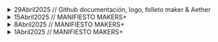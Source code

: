 <details>
  <summary>29Abril2025 // Github documentación, logo, folleto maker & Aether </summary>
  Asistentes: Luis, Olga, Valentín, José & Flor
  
  #### Estructura Github 
  Para documentar, todos de acuerdo. Mantenemos formato, y vamos modificando a medida que avancemos en el proyecto. 
  
  #### Logo & Folleto Makers+
  - Olga dos propuestas diferentes
  Nos gusta mas la propuesta 1 (logo texto en colores post-it). Comentamos que parece algo infantil, y algunos retoques. 
  - Folleto Valentín + Logo
    Nos parece algo "duro", la paleta de colores no convence
  - ¿Quién es Makers+?
  
  - Intermedio entre la propuesta 1 de Olga y la "M" de Valentín 
  - Probar usar "plus" en vez de "+" 
  - Que incluya "Makers", la palabra
  - Versión ampliada, formal y reducida

  #### Aether 
  - Documentar las interfaces y el flujo de la aplicación. Sobretodo para saber las comunicaciones entre sistemas y poder crear una nueva versión más accesible a todos. 
  - Una vez documentado, sesión de trabajo para definir nuevo sistema (ESP32? quitar unity? Todo mqtt? sin mini PC) 
    
   
  ### Next Steps
  - Olga & Valentín intercambian archivos de logo, y generar nueva propuestas en base a feedback
  - Folleto, ponemos paleta de colores de Olga (Monogram & Helvetica son las tipografías del folleto) 
  - Seguimos con Aether como proyecto, que quede funcional 
  - Documentar Aether: 
    - Lo físico 
    - Logíca (repo brain) 
    - Submodulos los repos que ya existen

  - Se plantea que los últimos 30min de las próximas sesiones sea para proponer ideas: de proyectos, charlas, ... ("hechar globos")

  
</details>



<details>
  <summary>15Abril2025 // MANIFIESTO MAKERS+</summary>
  Asistentes: Luis, Olga, Valentín, José & Flor
  
  Olga comparte una propuesta para el manifiesto, recogiendo todo lo hablado en las sesiones anteriores. 

  ### Next Steps
  Compartimos ideas para diseñar un logo de Makers+ y crear un fanzine del manifiesto. Por un lado Valentín hará una propuesta gráfica, y Flor documentará lo realizado    en estas sesiones en Github. 

  En las siguientes sesiones empezaremos a definir los siguientes pasos para el proyecto "Aether". 

  ### Registro sesión
  
  ![Intro](https://github.com/user-attachments/assets/254b54d4-491c-4da0-822c-9451add5d0df)
  ![PropositoComun](https://github.com/user-attachments/assets/639c173b-8c51-4d8a-a130-f9b79de8a4d4)
  ![ValoresYPrincipios](https://github.com/user-attachments/assets/56cb9efa-b88b-45bf-88de-73518e06c2eb)
  ![ModoCreacionYExperimentacion](https://github.com/user-attachments/assets/971e779d-a8ea-4795-b4f2-7772a29f57bc)
  ![RelacionConLaTecnologiaYElConocimiento](https://github.com/user-attachments/assets/70773964-9e0b-43a6-ae24-17c83af22c69)
  ![CuidadoGrupoYComunidad](https://github.com/user-attachments/assets/a3e1b58f-e41c-4136-85f4-dc56cae6688b)
  ![ImpactoYRelacionConElEntorno](https://github.com/user-attachments/assets/9569155f-8834-4494-af8c-38c717fd4b8e)
  ![RitualesYCulturaInterna](https://github.com/user-attachments/assets/6d2efe85-17ac-4f80-80d2-216045dba9f0)
  ![Cierre](https://github.com/user-attachments/assets/dd190f37-0a19-4c86-b5a7-4d307e7867f6)

  

</details>



<details>
<summary>8Abril2025 // MANIFIESTO MAKERS+</summary>
Asistentes: Luis, Olga, José & Flor

Actividad para reflexionar conjuntamente sobre la definición del Manifiesto de Makers+

### Registro sesión
![1PropositoComun](https://github.com/user-attachments/assets/2f6343a4-3a6e-40a9-8cdc-c640aace8b24)
![2ValoresYPrincipios](https://github.com/user-attachments/assets/debd811d-00e2-4084-8380-a02ddca52012)
![3ModoDeCreacionYExperimentacion](https://github.com/user-attachments/assets/f92812b7-1dd2-42e6-a8ec-dedff6e1c027)
![4RelacionConElConocimientoYLaTecnologia](https://github.com/user-attachments/assets/30ee0a2e-f9c3-45b5-b8c2-955978e469b4)
![5CuidadoDelGrupoYComunidad](https://github.com/user-attachments/assets/4b936ca3-3f92-48b5-8183-d90b9223839c)
![6ImpactoYRelacionConElEntorno](https://github.com/user-attachments/assets/71993b74-426d-4fc4-a493-a4de515c3f90)
![7RitualesCulturaInterna](https://github.com/user-attachments/assets/3ef01d83-a6fc-417a-bfe8-7f927f8fe532)

</details>


<details>
<summary>1Abril2025 // MANIFIESTO MAKERS+</summary>
Asistentes: Luis, Olga, José & Flor

### ⚡️¿Qué somos hoy? ¿Cómo nos reconocemos como grupo?⚡️
¿Qué actividades o momentos nos han hecho sentir que esto “sí es Makers+”?

Momentos como:

- Botar ideas sobre cómo lograr algo, qué herramientas usaríamos, etc.

Jose: Cuando nos hemos propuesto hacer cosas y las hemos hecho. Resolver problemas. Involucrar tecnología. El armado de la caja fue super-maker.
Flor: Al principio, crear el concepto juntos y conocernos. Decir mostrar el proceso como algo WIP, e identificarnos con los valores del Manifiesto Maker.
Olga: Reuniones de exploración fueron muy constructivas, cuando nos causó la chispa de crear cosas.

¿Qué habilidades, saberes o herramientas hemos puesto más en juego hasta ahora?

- Circuitos basados en Arduino Nano y ESP32
- Síntesis multimedia con Unity
- Métodos de fabricación con madera
- Lenguajes C#, C++ y RustD
- Narrativa a través de objetos evocativos

Jose: Los saberes tecnológicos.
Flor: Cuando nos centramos en el proyecto, nos enfocamos mucho en lo técnico y se nos olvidó jugar y explorar.
Olga: Aplicar teoría de juegos para diseñar la experiencia, la conexión de lo audiovisual 11

¿Qué tipo de decisiones hemos tomado juntos? ¿Cómo las hemos tomado?

- Ideas de qué hacer y cómo, en su mayoría las hemos tomado discutiendo, buscando consenso.
- Decisiones sobre cuándo lograr qué, si bien han tenido varias un consenso, otras se han tomado verticalmente.

Olga: la idea final de lo que haríamos, y cómo manejaríamos los conflictos

¿Qué frustraciones o bloqueos hemos tenido? ¿Qué nos ha faltado?

- Niveles distintos de compromiso con los acuerdos o fechas acordadas
- Expectativas diferentes sobre lo que cada quien hace, seguramente debido a fallas de comunicación

Jose: No haber definido los límites y planificar sobre eso. En vez de lo que hicimos: tratar de ceñirnos a una meta fija.
Flor: La parte técnica faltó más compartirse, para llevar mejor las frustraciones propias del desarrollo de tecnologías.
Olga: Fue problemático no haber definido manejo de imprevistos. El manejo del tiempo fue muy laxo también. Sería bueno construir nuestro banco propio de herramientas.

¿Cuáles han sido nuestras formas de divertirnos o cuidarnos en el proceso?

- Las reuniones que hemos decidido hacer en espacios diferentes (e.j. la hamburguesería o la cafetería de al lado de Askaha) han sido refrescantes.

Flor: las comidas! Y si viene gente nueva, incluirles en la dinámica de "ser personas antes que ejecutores de un proyecto"
Olga: el poder encontrarnos aparte del momento técnico de ponernos a cacharrear

#### Conclusión

Tenemos palabras clave en común:
- Sabernos en un continuo WIP.
- Ceñirnos al Manifiesto Maker para evitar perdernos.
- Nos falta documentar nuestros hechos, según el precepto "compartir" del Manifiesto Maker.

### ✨¿Qué queremos ser a partir de ahora?✨

¿Qué tipo de proyectos o acciones queremos priorizar en estos meses?

- Documentar Aether y avanzarlo para llevarlo a un siguiente nivel, y que contribuya a nuestro acervo de proyectos.

Olga: Documentar Aether, definir siguientes pasos. Luego, definir las charlas para darnos a conocer.
Flor: Quiere ayudar con la construcción de comunidad, documentar los proyectos, y estar en la parte conceptual de los proyectos. Deberíamos iniciar el repositorio de documentación.

¿Qué papel queremos que tenga Makers+ en Akasha o fuera de Akasha?

Olga: Que seamos el espacio de exaltación de la cultura hacker & maker.
Jose: la instauración de la CNC ha dado para que Carmen promueva Akasha como un Fab.

¿Qué tipo de impacto buscamos generar (social, artístico, personal, comunitario)?

- Busco en el grupo la oportunidad de hacer cosas sin responder a la dinámica transaccional del resto del día a día (p.ej. el trabajo).

Flor: Debería ir en la línea de Akasha. Hay que tener presente el enfoque comunitario.
Jose: Al estar gestado dentro de Akasha, deberíamos tener una orientación social importante. Bien sea en la concepción de un proyecto, o en el uso final del mismo.
Olga: Todo tiene que ver con Arte, entonces todo proyecto debe tener ese componente.

¿Queremos crecer como colectivo? ¿Qué tipo de personas nos gustaría incorporar?

Olga: la experiencia de mi otro Hackerspace me deja que es saludable una partición del grupo entre "core" y "no-core", que busca mantener el nivel de compromiso de los miembros. Los miembros no-core tendrían un "periodo de prueba" luego del cual se ofrece hacer parte del core.

Flor: Cómo podemos equilibrar los compromisos con el juego y la exploración libre? Hacer un meetup maker como espacio abierto, para venir a cacharrear libremente. De pronto en ese día, hay un invitado que da una charla de un tema, y luego se deja el espacio libre.
Olga: Sería bueno hacer una actividad "Ikigai Maker".
Jose: Esto hacerse como una actividad formal desde Akasha. Tipo un "Open Maker Day".

¿Cómo podemos equilibrar el juego, la creación libre y los objetivos colectivos?

Flor: Tener esas reuniones de exploración libre, pueden ser aparte de las reuniones regulares del core.
Jose: Podemos tener sesiones donde alguno de nosotros explica algo que ha hecho, como socialización de proyecto.

### 🌈¿Qué necesitamos para funcionar mejor?🌈

¿Qué acuerdos mínimos necesitamos como grupo? (Ej. presencia, comunicación, compromisos, formas de decisión…)

Olga: Retomemos la idea de "líneas de mando" que Jose propuso en algún momento. p.ej. cuando haya una decisión crítica/urgente que tomar, o si no hay consenso posible, tener definido quién decide verticalmente. Dentro del core, podría ser Jose por estar en contacto directo y contínuo con Carmen.
Flor: La comunicación con Carmen es limitada
Olga: Con Carmen, sólo funciona lo que se hable en directo.
Flor: Deberíamos hacerle un reporte mensual a Carmen para que esté enterado.

¿Cómo podemos organizarnos sin perder libertad ni espontaneidad?

Olga: Debemos definir mínimos esperados de participación, tales como: si no podrás asistir a una reunión y estamos esperando tu aporte (p.ej. tienes tarea), avisa con anticipación si no podrás asistir.

¿Qué tipo de apoyo o recursos (tiempo, espacio, materiales, roles) necesitamos definir?

Olga: debemos definir roles para poder redirigir preguntas de externos, a miembros del grupo o Akasha.
Jose: Podemos usar el repo para documentar la definición de roles
Flor: Debemos ser explícitos en los recursos que necesitamos para el proyecto.

¿Qué tipo de apoyo o recursos (tiempo, espacio, materiales, roles) cada uno puede aportar?

- tiempo, algunos componentes electrónicos, mi esfuerzo.

Jose: tiempo, compromiso y conocimiento.
Olga: estructuración del equipo, organización de los esfuerzos, planeación de proyecto y dirección creativa.

¿Estamos abiertos a dividirnos en subgrupos o roles según los intereses?

En este momento no tiene sentido subdividirnos.

### 🌱 ¿Qué valores reales compartimos? 🌱

¿Qué palabras clave definen nuestras prácticas y vínculos?

- pasión y compromiso

Olga: Puesta en común, Pasión por crear, miradas del mundo
Flor: experiencias diversas y miradas complementarias
Jose: Pasión e intereses compartidos

¿Qué es lo que nos motiva a seguir reuniéndonos?

- el poder crear juntos y hacer amigos

Olga: descubrir nuevas formas, la amistad, creación colectiva
Jose: esta actividad nos da la sensación de poder crear algo grande. La curiosidad puede ser incluso más fundamental que la pasión.
Flor: la creación colectiva desde nuevas miradas. Poder escuchar y observar para adquirir conocimientos.

¿Cómo queremos que se sienta alguien nuevo al unirse al grupo?

Jose: Que se sienta escuchad@
Olga: en HackBo, ha sido importante la continuidad de las actividades y los compromisos, pues eso permite que las personas se quieran involucrar a largo plazo.
Flor: los del Convent de Sant Agusti tienen claro el trabajo con el Manifiesto Maker

¿Qué valores nos diferencian de otros colectivos o espacios makers?

Flor: El que combinamos origenes diversos (no somos solo gente de tech)

</details>
